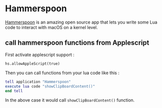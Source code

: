 # Hammerspoon

[Hammerspoon](https://github.com/Hammerspoon/hammerspoon) is an amazing open source app that lets you write some Lua code to interact with macOS on a kernel level. 

## call hammerspoon functions from Applescript
First activate applescript support : 

`hs.allowAppleScript(true)`

Then you can call functions from your lua code like this :

```Lua
tell application "Hammerspoon"
execute lua code "showClipBoardContent()"
end tell
```

In the above case it would call `showClipBoardContent()` function.

